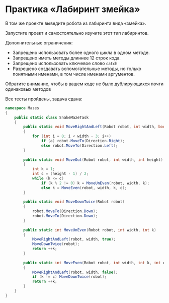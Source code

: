 # Практика «Лабиринт змейка»

В том же проекте выведите робота из лабиринта вида «змейка».

Запустите проект и самостоятельно изучите этот тип лабиринтов.

Дополнительные ограничения:
- Запрещено использовать более одного цикла в одном методе.
- Запрещено иметь методы длиннее 12 строк кода.
- Запрещено использовать ключевое слово `catch`
- Разрешено создавать вспомогательные методы, но только понятными именами, в том числе именами аргументов.

Обратите внимание, чтобы в вашем коде не было дублирующихся почти одинаковых методов

Все тесты пройдены, задача сдана:
```cs
namespace Mazes
{
    public static class SnakeMazeTask
    {
        public static void MoveRightAndLeft(Robot robot, int width, bool a)
        {
            for (int i = 0; i < width - 3; i++)
                if (a) robot.MoveTo(Direction.Right);
                else robot.MoveTo(Direction.Left);
        }
    
        public static void MoveOut(Robot robot, int width, int height)
        {
            int k = 1;
            int c = (height - 1) / 2;
            while (k <= c)
                if (k % 2 != 0) k = MoveUnEven(robot, width, k);
                else k = MoveEven(robot, width, k, c);
        }
        
        public static void MoveDownTwice(Robot robot)
        {
            robot.MoveTo(Direction.Down);
            robot.MoveTo(Direction.Down);
        }
        
        public static int MoveUnEven(Robot robot, int width, int k)
        {
            MoveRightAndLeft(robot, width, true);
            MoveDownTwice(robot);
            return ++k;
        }
    
        public static int MoveEven(Robot robot, int width, int k, int c)
        {
            MoveRightAndLeft(robot, width, false);
            if (k != c) MoveDownTwice(robot);
            return ++k;
        }
    }
}
```
